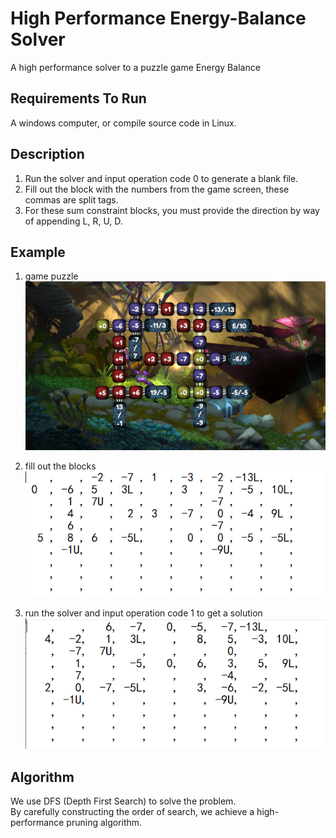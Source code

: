 # High Performance Energy-Balance Solver
A high performance solver to a puzzle game Energy Balance

## Requirements To Run
A windows computer, or compile source code in Linux.

## Description
1. Run the solver and input operation code 0 to generate a blank file.
2. Fill out the block with the numbers from the game screen, these commas are split tags.
3. For these sum constraint blocks, you must provide the direction by way of appending L, R, U, D.

## Example
1. game puzzle
![image](https://github.com/XiaoyangHou/energy-balance-solver/blob/main/test-puzzle.jpg)

2. fill out the blocks
![image](https://github.com/XiaoyangHou/energy-balance-solver/blob/main/puzzle%20test2.png)

3. run the solver and input operation code 1 to get a solution
![image](https://github.com/XiaoyangHou/energy-balance-solver/blob/main/solution.png)

## Algorithm
We use DFS (Depth First Search) to solve the problem.<br>
By carefully constructing the order of search, we achieve a high-performance pruning algorithm.

